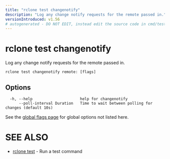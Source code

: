 ```yaml
---
title: "rclone test changenotify"
description: "Log any change notify requests for the remote passed in."
versionIntroduced: v1.56
# autogenerated - DO NOT EDIT, instead edit the source code in cmd/test/changenotify/ and as part of making a release run "make commanddocs"
---
```

# rclone test changenotify

Log any change notify requests for the remote passed in.

```
rclone test changenotify remote: [flags]
```

## Options

```
  -h, --help                     help for changenotify
      --poll-interval Duration   Time to wait between polling for changes (default 10s)
```


See the [global flags page](/flags/) for global options not listed here.

# SEE ALSO

* [rclone test](/commands/rclone_test/)	 - Run a test command

